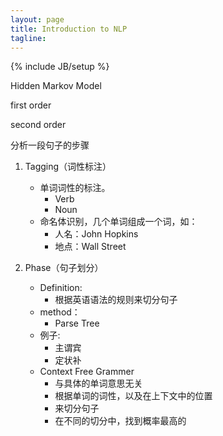 ```yaml
---
layout: page
title: Introduction to NLP
tagline: 
---
```

{% include JB/setup %}

Hidden Markov Model

first order

second order

分析一段句子的步骤

1. Tagging（词性标注）
    -  单词词性的标注。
        + Verb
        + Noun
    -  命名体识别，几个单词组成一个词，如：
        + 人名：John Hopkins
        + 地点：Wall Street

2. Phase（句子划分）
    - Definition:
        + 根据英语语法的规则来切分句子
    - method：
        + Parse Tree
    - 例子:
        + 主谓宾
        + 定状补
    - Context Free Grammer
        + 与具体的单词意思无关
        + 根据单词的词性，以及在上下文中的位置
        + 来切分句子
        + 在不同的切分中，找到概率最高的


